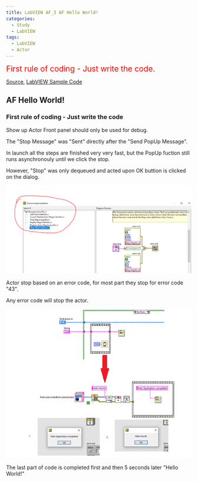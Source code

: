 ```yaml
---
title: LabVIEW AF_3 AF Hello World!
categories:
  - Study
  - LabVIEW
tags:
  - LabVIEW
  - Actor
---
```

<span style="color:red">
<span style="font-size: 150%">
First rule of coding - Just write the code. </span>
</span>

[Source](https://www.youtube.com/watch?v=2k3ZDwJolbA&list=PLmF-6jvwRvVNFzBjzh4bQDjFbv6lShcth), [LabVIEW Sample Code](https://github.com/laserengineer/LabVIEW-Study.git)

## AF Hello World!

### First rule of coding - Just write the code

Show up Actor Front panel should only be used for debug.

The "Stop Message" was "Sent" directly after the "Send PopUp Message".

In launch all the steps are finished very very fast, but the PopUp fuction still runs asynchronouly until we click the stop.

However, "Stop" was only dequeued and acted upon OK buttion is clicked on the dialog.

<p align="center"> <img src="/assets/images/LabVIEW Actor Framework/3/Takeaway.png"> </p>


Actor stop based on an error code, for most part they stop for error code "43".

Any error code will stop the actor.

<p align="center"> <img src="/assets/images/LabVIEW Actor Framework/3/First Actor.png"> </p>

The last part of code is completed first and then 5 seconds later "Hello World!"
